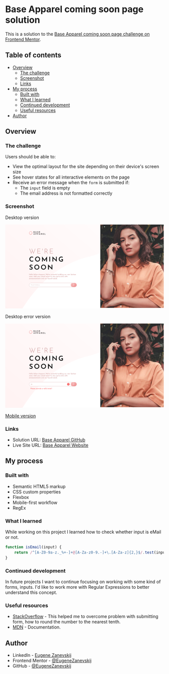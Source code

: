 # Base Apparel coming soon page solution

This is a solution to the [Base Apparel coming soon page challenge on Frontend Mentor](https://www.frontendmentor.io/challenges/base-apparel-coming-soon-page-5d46b47f8db8a7063f9331a0).

## Table of contents

- [Overview](#overview)
  - [The challenge](#the-challenge)
  - [Screenshot](#screenshot)
  - [Links](#links)
- [My process](#my-process)
  - [Built with](#built-with)
  - [What I learned](#what-i-learned)
  - [Continued development](#continued-development)
  - [Useful resources](#useful-resources)
- [Author](#author)

## Overview

### The challenge

Users should be able to:

- View the optimal layout for the site depending on their device's screen size
- See hover states for all interactive elements on the page
- Receive an error message when the `form` is submitted if:
  - The `input` field is empty
  - The email address is not formatted correctly

### Screenshot

Desktop version

![](screenshots/desktop-version.png)

Desktop error version

![](screenshots/desktop-error.png)

[Mobile version](screenshots/mobile-version.png)

### Links

- Solution URL: [Base Apparel GitHub](https://github.com/EugeneZanevskij/Base-apparel)
- Live Site URL: [Base Apparel Website](https://eugenezanevskij.github.io/Base-apparel/)

## My process

### Built with

- Semantic HTML5 markup
- CSS custom properties
- Flexbox
- Mobile-first workflow
- RegEx

### What I learned

While working on this project I learned how to check whether input is eMail or not.

```js
function isEmail(input) {
    return /^[A-Z0-9a-z._%+-]+@[A-Za-z0-9.-]+\.[A-Za-z]{2,}$/.test(input);
}
```

### Continued development

In future projects I want to continue focusing on working with some kind of forms, inputs. I'd like to work more with Regular Expressions to better understand this concept.

### Useful resources

- [StackOverflow](https://stackoverflow.com/) - This helped me to overcome problem with submitting form, how to round the number to the nearest tenth.
- [MDN](https://developer.mozilla.org/en-US/) - Documentation.

## Author

- LinkedIn - [Eugene Zanevskij](https://www.linkedin.com/in/eugene-zanevskij/)
- Frontend Mentor - [@EugeneZanevskij](https://www.frontendmentor.io/profile/EugeneZanevskij)
- GitHub - [@EugeneZanevskij](https://github.com/EugeneZanevskij)